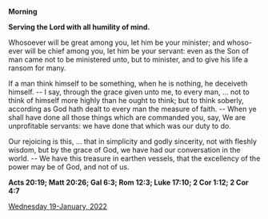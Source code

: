 **Morning**

**Serving the Lord with all humility of mind.**
 
Whosoever will be great among you, let him be your minister; and whoso-ever will be chief among you, let him be your servant: even as the Son of man came not to be ministered unto, but to minister, and to give his life a ransom for many.
 
If a man think himself to be something, when he is nothing, he deceiveth himself. -- I say, through the grace given unto me, to every man, ... not to think of himself more highly than he ought to think; but to think soberly, according as God hath dealt to every man the measure of faith. -- When ye shall have done all those things which are commanded you, say, We are unprofitable servants: we have done that which was our duty to do.
 
Our rejoicing is this, ... that in simplicity and godly sincerity, not with fleshly wisdom, but by the grace of God, we have had our conversation in the world. -- We have this treasure in earthen vessels, that the excellency of the power may be of God, and not of us.  

**Acts 20:19; Matt 20:26; Gal 6:3; Rom 12:3; Luke 17:10; 2 Cor 1:12; 2 Cor 4:7**

[Wednesday 19-January, 2022](https://t.me/daily_light)
